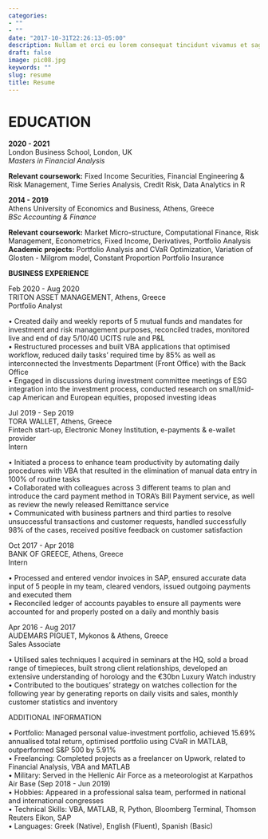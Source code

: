 ```yaml
---
categories:
- ""
- ""
date: "2017-10-31T22:26:13-05:00"
description: Nullam et orci eu lorem consequat tincidunt vivamus et sagittis magna sed nunc rhoncus condimentum sem. In efficitur ligula tate urna. Maecenas massa sed magna lacinia magna pellentesque lorem ipsum dolor. Nullam et orci eu lorem consequat tincidunt. Vivamus et sagittis tempus.
draft: false
image: pic08.jpg
keywords: ""
slug: resume
title: Resume
---
```


# EDUCATION


**2020 - 2021**\
London Business School, London, UK\
*Masters in Financial Analysis*

**Relevant coursework:** Fixed Income Securities, Financial Engineering & Risk Management, Time Series Analysis, Credit Risk, Data Analytics in R

**2014 - 2019**\
Athens University of Economics and Business, Athens, Greece\
*BSc Accounting & Finance*

**Relevant coursework:** Market Micro-structure, Computational Finance, Risk     Management, Econometrics, Fixed Income, Derivatives, Portfolio Analysis \
**Academic projects:** Portfolio Analysis and CVaR Optimization, Variation of Glosten - Milgrom model, Constant Proportion Portfolio Insurance
 
**BUSINESS EXPERIENCE**

Feb 2020 - Aug 2020\
TRITON ASSET MANAGEMENT, Athens, Greece\
Portfolio Analyst

•	Created daily and weekly reports of 5 mutual funds and mandates for investment and risk management purposes, reconciled trades, monitored live and end of day 5/10/40 UCITS rule and P&L \
•	Restructured processes and built VBA applications that optimised workflow, reduced daily tasks’ required time by 85% as well as interconnected the Investments Department (Front Office) with the Back Office \
•	Engaged in discussions during investment committee meetings of ESG integration into the investment process, conducted research on small/mid-cap American and European equities, proposed investing ideas

Jul 2019 - Sep 2019\
TORA WALLET, Athens, Greece\
Fintech start-up, Electronic Money Institution, e-payments & e-wallet provider\
Intern

•	Initiated a process to enhance team productivity by automating daily procedures with VBA that resulted in the elimination of manual data entry in 100% of routine tasks \
•	Collaborated with colleagues across 3 different teams to plan and introduce the card payment method in TORA’s Bill Payment service, as well as review the newly released Remittance service \
•	Communicated with business partners and third parties to resolve unsuccessful transactions and customer requests, handled successfully 98% of the cases, received positive feedback on customer satisfaction

Oct 2017 - Apr 2018\
BANK OF GREECE, Athens, Greece\
Intern

•	Processed and entered vendor invoices in SAP, ensured accurate data input of 5 people in my team, cleared vendors, issued outgoing payments and executed them \
•	Reconciled ledger of accounts payables to ensure all payments were accounted for and properly posted on a daily and monthly basis

Apr 2016 - Aug 2017\
AUDEMARS PIGUET, Mykonos & Athens, Greece\
Sales Associate

•	Utilised sales techniques I acquired in seminars at the HQ, sold a broad range of timepieces, built strong client relationships, developed an extensive understanding of horology and the €30bn Luxury Watch industry \
•	Contributed to the boutiques’ strategy on watches collection for the following year by generating reports on daily visits and sales, monthly customer statistics and inventory  
 
ADDITIONAL INFORMATION

•	Portfolio: Managed personal value-investment portfolio, achieved 15.69% annualised total return, optimised portfolio using CVaR in MATLAB, outperformed S&P 500 by 5.91%\
•	Freelancing: Completed projects as a freelancer on Upwork, related to Financial Analysis, VBA and MATLAB\
•	Military: Served in the Hellenic Air Force as a meteorologist at Karpathos Air Base (Sep 2018 - Jun 2019)\
•	Hobbies: Appeared in a professional salsa team, performed in national and international congresses\
•	Technical Skills: VBA, MATLAB, R, Python, Bloomberg Terminal, Thomson Reuters Eikon, SAP\
•	Languages: Greek (Native), English (Fluent), Spanish (Basic)
